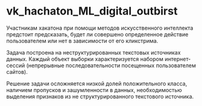 # vk_hachaton_ML_digital_outbirst

Участникам хакатона при помощи методов искусственного интеллекта предстоит предсказать, будет ли совершено определенное действие пользователем или нет в зависимости от его кликстрима.



Задача построена на неструктурированных текстовых источниках данных. Каждый объект выборки характеризуется набором интернет-сессий (непрерывные последовательности посещенных пользователем сайтов).
 

Решение задачи осложняется низкой долей положительного класса, наличием пропусков и зашумленности в данных, необходимостью выделения признаков из не структурированного текстового источника.
